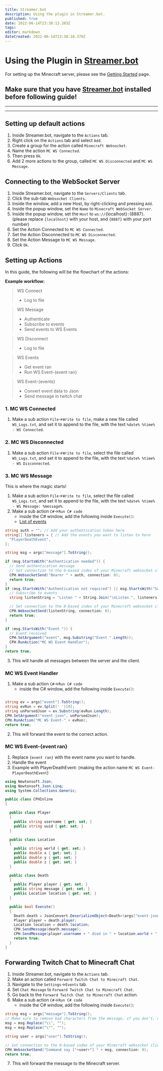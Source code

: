 ```yaml
---
title: Streamer.bot
description: Using the plugin in Streamer.bot.
published: true
date: 2022-06-14T23:38:13.203Z
tags: 
editor: markdown
dateCreated: 2022-06-14T23:38:10.379Z
---
```


# Using the Plugin in [Streamer.bot](https://streamer.bot/)

For setting up the Minecraft server, please see the [Getting Started](/integrated-games/minecraft/getting-started) page.

## Make sure that you have [Streamer.bot](https://streamer.bot/) installed before following guide!

---

---

## Setting up default actions

1. Inside Streamer.bot, navigate to the `Actions` tab.
2. Right click on the `Actions` tab and select `Add`.
3. Create a group for the action called `Minecraft Websocket`.
4. Name the action `MC WS Connected`.
5. Then press `Ok`.
6. Add 2 more actions to the group, called `MC WS Disconnected` and `MC WS Message`.

## Connecting to the WebSocket Server

1. Inside Streamer.bot, navigate to the `Servers/Clients` tab.
2. Click the sub-tab `Websocket Clients`.
3. Inside the window, add a new Host, by right-clicking and pressing `Add`.
4. Inside the popup window, set the `Name` to `Minecraft WebSocket Server`.
5. Inside the popup window, set the `Host` to `ws://`{localhost}`:`{8887}. (please replace `{localhost}` with your host, and `{8887}` with your port number)
6. Set the Action Connected to `MC WS Connected`.
7. Set the Action Disconnected to `MC WS Disconnected`.
8. Set the Action Message to `MC WS Message`.
9. Click `Ok`.

## Setting up Actions

In this guide, the following will be the flowchart of the actions:

**Example workflow:**

> WS Connect
>
> - Log to file

> WS Message
>
> - Authenticate
> - Subscribe to events
> - Send events to WS Events

> WS Disconnect
>
> - Log to file

> WS Events
>
> - Get event ran
> - Run WS Event-{event ran}

> WS Event-{events}
>
> - Convert event data to Json
> - Send message in twitch chat

### 1. MC WS Connected

1. Make a sub action `File`->`Write to file`, make a new file called `WS_Logs.txt`, and set it to append to the file, with the text `%date% %time% - WS Connected`.

### 2. MC WS Disconnected

1. Make a sub action `File`->`Write to file`, select the file called `WS_Logs.txt`, and set it to append to the file, with the text `%date% %time% - WS Disconnected`.

### 3. MC WS Message

This is where the magic starts!

1. Make a sub action `File`->`Write to file`, select the file called `WS_Logs.txt`, and set it to append to the file, with the text `%date% %time% - WS Message: %message%`.
2. Make a sub action `C#`->`Run C# code`
   - inside the C# window, add the following inside `Execute()`:
   - [List of events](/integrated-games/minecraft/events)

```cs
string auth = ""; // Add your authentication token here
string[] listeners = { // Add the events you want to listen to here
  "PlayerDeathEvent",
};

string msg = args["message"].ToString();

if (msg.StartsWith("Authentication needed")) {
  // Send authentication message
  // Set connection to the 0-based index of your Minecraft websocket client.
  CPH.WebsocketSend("Bearer " + auth, connection: 0);
  return true;
}
if (msg.StartsWith("Authentication not required") || msg.StartsWith("Successfully Authenticated")) {
  // Subscribe to events
  string listenString = "Listen " + String.Join("\nListen ", listeners);

  // Set connection to the 0-based index of your Minecraft websocket client.
  CPH.WebsocketSend(listenString, connection: 0);
  return true;
}

if (msg.StartsWith("Event ")) {
  // Event received
  CPH.SetArgument("event", msg.Substring("Event ".Length));
  CPH.RunAction("MC WS Event Handler");
}
return true;
```

3. This will handle all messages between the server and the client.

### MC WS Event Handler

1. Make a sub action `C#`->`Run C# code`
   - inside the C# window, add the following inside `Execute()`:

```cs

string ev = args["event"].ToString();
string evRun = ev.Split(' ')[0];
string unParsedJson = ev.Substring(evRun.Length);
CPH.SetArgument("event-json", unParsedJson);
CPH.RunAction("MC WS Event-" + evRun);
return true;
```

2. This will forward the event to the correct action.

### MC WS Event-{event ran}

1. Replace `{event ran}` with the event name you want to handle.
2. Handle the event
3. Example with PlayerDeathEvent: (making the action name `MC WS Event-PlayerDeathEvent`)

```cs
using Newtonsoft.Json;
using Newtonsoft.Json.Linq;
using System.Collections.Generic;

public class CPHInline
{

  public class Player
  {
    public string username { get; set; }
    public string uuid { get; set; }
  }

  public class Location
  {
    public string world { get; set; }
    public double x { get; set; }
    public double y { get; set; }
    public double z { get; set; }
  }

  public class Death
  {
    public Player player { get; set; }
    public string message { get; set; }
    public Location location { get; set; }
  }

  public bool Execute()
  {
    Death death = JsonConvert.DeserializeObject<Death>(args["event-json"].ToString());
    Player player = death.player;
    Location location = death.location;
    CPH.SendMessage(death.message);
    CPH.SendMessage(player.username + " died in " + location.world + ", at " + location.x + ", " + location.y + ", " + location.z);
    return true;
  }
}
```

## Forwarding Twitch Chat to Minecraft Chat

1. Inside Streamer.bot, navigate to the `Actions` tab.
2. Make an action called `Forward Twitch Chat to Minecraft Chat`.
3. Navigate to the `Settings`->`Events` tab.
4. Set `Chat Message` to `Forward Twitch Chat to Minecraft Chat`.
5. Go back to the `Forward Twitch Chat to Minecraft Chat` action.
6. Make a sub action `C#`->`Run C# code`
   - inside the C# window, add the following inside `Execute()`:

```cs
string msg = args["message"].ToString();
// Make sure to remove bad characters from the message, if you don't, users can break out of tellraw, and other commands
msg = msg.Replace("\\", "");
msg = msg.Replace("\"", "");

string user = args["user"].ToString();

// Set connection to the 0-based index of your Minecraft websocket client.
CPH.WebsocketSend("Command say ["+user+"] " + msg, connection: 0);
return true;
```

7. This will forward the message to the Minecraft server.
